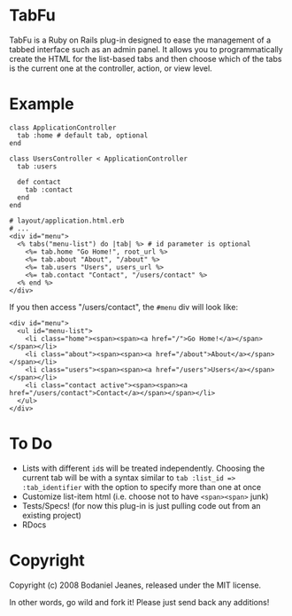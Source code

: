 TabFu
=====

TabFu is a Ruby on Rails plug-in designed to ease the management of a 
tabbed interface such as an admin panel. It allows you to programmatically
create the HTML for the list-based tabs and then choose which of the tabs
is the current one at the controller, action, or view level.

Example
=======

    class ApplicationController
      tab :home # default tab, optional
    end
    
    class UsersController < ApplicationController
      tab :users
      
      def contact
        tab :contact
      end
    end
    
    # layout/application.html.erb
    # ...
    <div id="menu">
      <% tabs("menu-list") do |tab| %> # id parameter is optional
        <%= tab.home "Go Home!", root_url %>
        <%= tab.about "About", "/about" %>
        <%= tab.users "Users", users_url %>
        <%= tab.contact "Contact", "/users/contact" %>
      <% end %>
    </div>
    

If you then access "/users/contact", the `#menu` div will look like:

    <div id="menu">
      <ul id="menu-list">
        <li class="home"><span><span><a href="/">Go Home!</a></span></span></li>
        <li class="about"><span><span><a href="/about">About</a></span></span></li>
        <li class="users"><span><span><a href="/users">Users</a></span></span></li>
        <li class="contact active"><span><span><a href="/users/contact">Contact</a></span></span></li>
      </ul>
    </div>

To Do
=====

  - Lists with different `id`s will be treated independently. Choosing the current
    tab will be with a syntax similar to `tab :list_id => :tab_identifier` with the 
    option to specify more than one at once
  - Customize list-item html (i.e. choose not to have `<span><span>` junk)
  - Tests/Specs! (for now this plug-in is just pulling code out from an existing project)
  - RDocs

Copyright
=========

Copyright (c) 2008 Bodaniel Jeanes, released under the MIT license.

In other words, go wild and fork it! Please just send back any additions!
